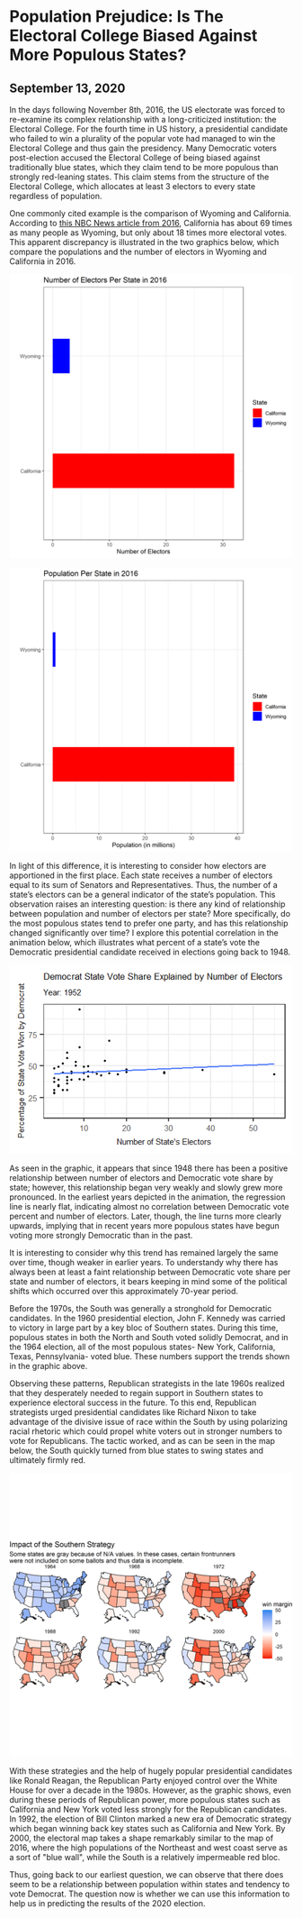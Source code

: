# Population Prejudice: Is The Electoral College Biased Against More Populous States?

## September 13, 2020

In the days following November 8th, 2016, the US electorate was forced to re-examine its complex relationship with a long-criticized institution: the Electoral College. For the fourth time in US history, a presidential candidate who failed to win a plurality of the popular vote had managed to win the Electoral College and thus gain the presidency. Many Democratic voters post-election accused the Electoral College of being biased against traditionally blue states, which they claim tend to be more populous than strongly red-leaning states. This claim stems from the structure of the Electoral College, which allocates at least 3 electors to every state regardless of population.

One commonly cited example is the comparison of Wyoming and California. According to [this NBC News article from 2016](https://www.nbcnews.com/storyline/2016-election-day/electoral-college-lesson-more-voters-chose-hillary-clinton-trump-will-n681701), California has about 69 times as many people as Wyoming, but only about 18 times more electoral votes. This apparent discrepancy is illustrated in the two graphics below, which compare the populations and the number of electors in Wyoming and California in 2016.

![](../figures/electors2016.png)

![](../figures/population2016.png)

In light of this difference, it is interesting to consider how electors are apportioned in the first place. Each state receives a number of electors equal to its sum of Senators and Representatives. Thus, the number of a state’s electors can be a general indicator of the state’s population. This observation raises an interesting question: is there any kind of relationship between population and number of electors per state? More specifically, do the most populous states tend to prefer one party, and has this relationship changed significantly over time? I explore this potential correlation in the animation below, which illustrates what percent of a state’s vote the Democratic presidential candidate received in elections going back to 1948. 

![](../figures/electoranimation.gif)

As seen in the graphic, it appears that since 1948 there has been a positive relationship between number of electors and Democratic vote share by state; however, this relationship began very weakly and slowly grew more pronounced. In the earliest years depicted in the animation, the regression line is nearly flat, indicating almost no correlation between Democratic vote percent and number of electors. Later, though, the line turns more clearly upwards, implying that in recent years more populous states have begun voting more strongly Democratic than in the past. 

It is interesting to consider why this trend has remained largely the same over time, though weaker in earlier years. To understandy why there has always been at least a faint relationship between Democratic vote share per state and number of electors, it bears keeping in mind some of the political shifts which occurred over this approximately 70-year period. 

Before the 1970s, the South was generally a stronghold for Democratic candidates. In the 1960 presidential election, John F. Kennedy was carried to victory in large part by a key bloc of Southern states. During this time, populous states in both the North and South voted solidly Democrat, and in the 1964 election, all of the most populous states- New York, California, Texas, Pennsylvania- voted blue. These numbers support the trends shown in the graphic above.

Observing these patterns, Republican strategists in the late 1960s realized that they desperately needed to regain support in Southern states to experience electoral success in the future. To this end, Republican strategists urged presidential candidates like Richard Nixon to take advantage of the divisive issue of race within the South by using polarizing racial rhetoric which could propel white voters out in stronger numbers to vote for Republicans. The tactic worked, and as can be seen in the map below, the South quickly turned from blue states to swing states and ultimately firmly red.

![](../figures/map.png)

With these strategies and the help of hugely popular presidential candidates like Ronald Reagan, the Republican Party enjoyed control over the White House for over a decade in the 1980s. However, as the graphic shows, even during these periods of Republican power, more populous states such as California and New York voted less strongly for the Republican candidates. In 1992, the election of Bill Clinton marked a new era of Democratic strategy which began winning back key states such as California and New York. By 2000, the electoral map takes a shape remarkably similar to the map of 2016, where the high populations of the Northeast and west coast serve as a sort of "blue wall", while the South is a relatively impermeable red bloc.

Thus, going back to our earliest question, we can observe that there does seem to be a relationship between population within states and tendency to vote Democrat. The question now is whether we can use this information to help us in predicting the results of the 2020 election.
